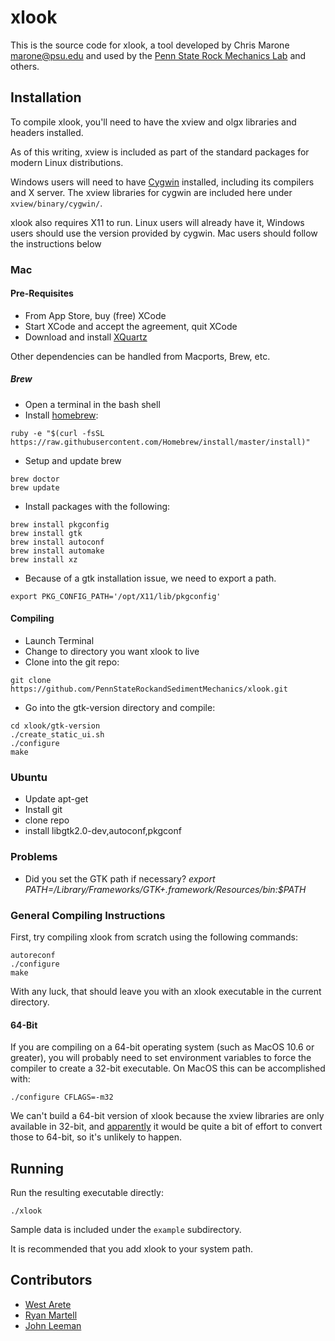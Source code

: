 # xlook

This is the source code for xlook, a tool developed by Chris Marone
<marone@psu.edu> and used by the [Penn State Rock Mechanics
Lab](http://rockmechanics.psu.edu) and others.

## Installation
To compile xlook, you'll need to have the xview and olgx libraries and headers
installed.

As of this writing, xview is included as part of the standard packages
for modern Linux distributions.

Windows users will need to have [Cygwin](http://www.cygwin.com/) installed,
including its compilers and X server. The xview libraries for cygwin are
included here under `xview/binary/cygwin/`.

xlook also requires X11 to run. Linux users will already have it, Windows users
should use the version provided by cygwin. Mac users should follow the instructions
below

### Mac

#### Pre-Requisites

- From App Store, buy (free) XCode
- Start XCode and accept the agreement, quit XCode
- Download and install [XQuartz](http://xquartz.macosforge.org/landing/)

Other dependencies can be handled from Macports, Brew, etc.

##### Brew
- Open a terminal in the bash shell
- Install [homebrew](http://brew.sh):
```
ruby -e "$(curl -fsSL https://raw.githubusercontent.com/Homebrew/install/master/install)"
```
- Setup and update brew

```
brew doctor
brew update
```

- Install packages with the following:

```
brew install pkgconfig
brew install gtk
brew install autoconf
brew install automake
brew install xz
```
- Because of a gtk installation issue, we need to export a path.

```
export PKG_CONFIG_PATH='/opt/X11/lib/pkgconfig'
```

#### Compiling
- Launch Terminal
- Change to directory you want xlook to live
- Clone into the git repo:

```
git clone https://github.com/PennStateRockandSedimentMechanics/xlook.git
```

- Go into the gtk-version directory and compile:

```
cd xlook/gtk-version
./create_static_ui.sh
./configure
make
```

### Ubuntu
- Update apt-get
- Install git
- clone repo
- install libgtk2.0-dev,autoconf,pkgconf

### Problems
- Did you set the GTK path if necessary? *export PATH=/Library/Frameworks/GTK+.framework/Resources/bin:$PATH*

### General Compiling Instructions

First, try compiling xlook from scratch using the following commands:

```
autoreconf
./configure
make
```

With any luck, that should leave you with an xlook executable in the current
directory.

#### 64-Bit

If you are compiling on a 64-bit operating system (such as MacOS 10.6 or
    greater), you will probably need to set environment variables to
    force the compiler to create a 32-bit executable. On MacOS this can be
    accomplished with:

```
./configure CFLAGS=-m32
```

We can't build a 64-bit version of xlook because the xview libraries are only
available in 32-bit, and
[apparently](http://www.physionet.org/physiotools/xview/#64-bit) it would be
quite a bit of effort to convert those to 64-bit, so it's unlikely to happen.

## Running

Run the resulting executable directly:

```
./xlook
```

Sample data is included under the `example` subdirectory.

It is recommended that you add xlook to your system path.

## Contributors
- [West Arete](http://westarete.com/)
- [Ryan Martell](http://www.martellventures.com)
- [John Leeman](http://www.johnrleeman.com)
